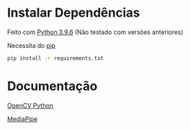 # Instalar Dependências

Feito com [Python 3.9.6](https://www.python.org/downloads/) (Não testado com versões anteriores)

Necessita do [pip](https://github.com/pypa/get-pip)

```bash
pip install -r requirements.txt
```

# Documentação

[OpenCV Python](https://docs.opencv.org/4.5.3/d6/d00/tutorial_py_root.html)

[MediaPipe](https://google.github.io/mediapipe/solutions/solutions.html)
